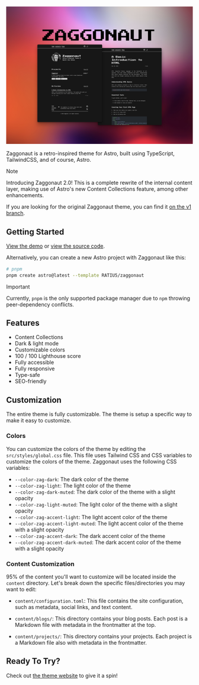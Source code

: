 ![Zaggonaut, a retro-inspired theme for Astro.](./images/README.png)

Zaggonaut is a retro-inspired theme for Astro, built using TypeScript, TailwindCSS, and of course, Astro.

> [!NOTE]  
> Introducing Zaggonaut 2.0!
> This is a complete rewrite of the internal content layer, making use of Astro's new Content Collections feature, among other enhancements.

If you are looking for the original Zaggonaut theme, you can find it [on the v1 branch](https://github.com/RATIU5/zaggonaut/tree/v1).

## Getting Started

[View the demo](https://zaggonaut.dev) or [view the source code](https://github.com/RATIU5/zaggonaut).

Alternatively, you can create a new Astro project with Zaggonaut like this:

```bash
# pnpm
pnpm create astro@latest --template RATIU5/zaggonaut
```

> [!IMPORTANT]  
> Currently, `pnpm` is the only supported package manager due to `npm` throwing peer-dependency conflicts.

## Features

- Content Collections
- Dark & light mode
- Customizable colors
- 100 / 100 Lighthouse score
- Fully accessible
- Fully responsive
- Type-safe
- SEO-friendly

## Customization

The entire theme is fully customizable. The theme is setup a specific way to make it easy to customize.

### Colors

You can customize the colors of the theme by editing the `src/styles/global.css` file.
This file uses Tailwind CSS and CSS variables to customize the colors of the theme.
Zaggonaut uses the following CSS variables:

- `--color-zag-dark`: The dark color of the theme
- `--color-zag-light`: The light color of the theme
- `--color-zag-dark-muted`: The dark color of the theme with a slight opacity
- `--color-zag-light-muted`: The light color of the theme with a slight opacity
- `--color-zag-accent-light`: The light accent color of the theme
- `--color-zag-accent-light-muted`: The light accent color of the theme with a slight opacity
- `--color-zag-accent-dark`: The dark accent color of the theme
- `--color-zag-accent-dark-muted`: The dark accent color of the theme with a slight opacity

### Content Customization

95% of the content you'll want to customize will be located inside the `content` directory. Let's break down the specific files/directories you may want to edit:

- `content/configuration.toml`: This file contains the site configuration, such as metadata, social links, and text content.

- `content/blogs/`: This directory contains your blog posts. Each post is a Markdown file with metadata in the frontmatter at the top.

- `content/projects/`: This directory contains your projects. Each project is a Markdown file also with metadata in the frontmatter.

## Ready To Try?

Check out [the theme website](https://zaggonaut.dev) to give it a spin!